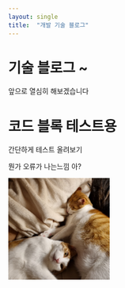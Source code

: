 ```yaml
---
layout: single
title:  "개발 기술 블로그"
---
```


# 기술 블로그 ~ 
앞으로 열심히 해보겠습니다 

# 코드 블록 테스트용

간단하게 테스트 올려보기

뭔가 오류가 나는느낌
아?
<script src="https://gist.github.com/JuniorMSG/e2d52998641472a8704764c97e61885b.js?file=01_Level_while_Q10951.py"></script>



<img src="../images/2021-12-15-first/KakaoTalk_20211215_013828688.jpg" alt="KakaoTalk_20211215_013828688" style="zoom: 20%;" />
